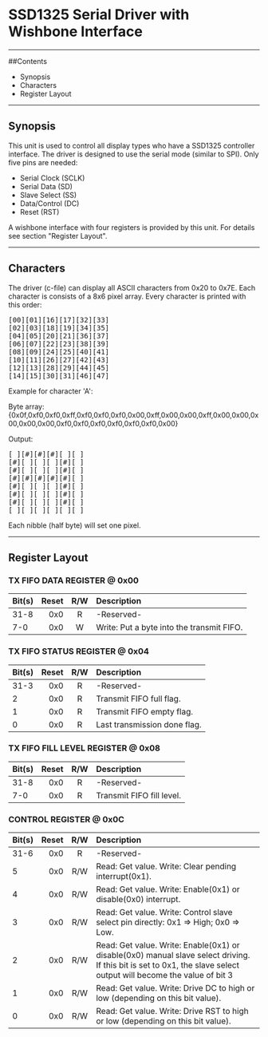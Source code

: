 # SSD1325 Serial Driver with Wishbone Interface

---

##Contents

* Synopsis
* Characters
* Register Layout

---

## Synopsis

This unit is used to control all display types who have a SSD1325 controller interface. 
The driver is designed to use the serial mode (similar to SPI). Only five pins are needed:

* Serial Clock (SCLK)
* Serial Data (SD)
* Slave Select (SS)
* Data/Control (DC)
* Reset (RST)

A wishbone interface with four registers is provided by this unit. For details see section "Register Layout".

---

## Characters

The driver (c-file) can display all ASCII characters from 0x20 to 0x7E. Each character is consists of a 8x6 pixel array.
Every character is printed with this order:

<pre>
[00][01][16][17][32][33]
[02][03][18][19][34][35]
[04][05][20][21][36][37]
[06][07][22][23][38][39]
[08][09][24][25][40][41]
[10][11][26][27][42][43]
[12][13][28][29][44][45]
[14][15][30][31][46][47]
</pre>

Example for character 'A':

Byte array: {0x0f,0xf0,0xf0,0xff,0xf0,0xf0,0xf0,0x00,0xff,0x00,0x00,0xff,0x00,0x00,0x00,0x00,0x00,0xf0,0xf0,0xf0,0xf0,0xf0,0xf0,0x00}

Output:

<pre>
[ ][#][#][#][ ][ ]
[#][ ][ ][ ][#][ ]
[#][ ][ ][ ][#][ ]
[#][#][#][#][#][ ]
[#][ ][ ][ ][#][ ]
[#][ ][ ][ ][#][ ]
[#][ ][ ][ ][#][ ]
[ ][ ][ ][ ][ ][ ]
</pre>

Each nibble (half byte) will set one pixel.

---

## Register Layout

### TX FIFO DATA REGISTER @ 0x00
| Bit(s) | Reset      | R/W | Description                                                       | 
|:-------|-----------:|:---:|:------------------------------------------------------------------| 
| 31-8   |        0x0 |  R  | -Reserved-                                                        | 
|  7-0   |        0x0 |  W  | Write: Put a byte into the transmit FIFO.                         | 

### TX FIFO STATUS REGISTER @ 0x04

| Bit(s) | Reset      | R/W | Description                                                       | 
|:-------|-----------:|:---:|:------------------------------------------------------------------| 
| 31-3   |        0x0 |  R  | -Reserved-                                                        | 
| 2      |        0x0 |  R  | Transmit FIFO full flag.                                          |
| 1      |        0x0 |  R  | Transmit FIFO empty flag.                                         | 
| 0      |        0x0 |  R  | Last transmission done flag.                                      | 

### TX FIFO FILL LEVEL REGISTER @ 0x08

| Bit(s) | Reset      | R/W | Description                                                       | 
|:-------|-----------:|:---:|:------------------------------------------------------------------| 
| 31-8   |        0x0 |  R  | -Reserved-                                                        | 
| 7-0    |        0x0 |  R  | Transmit FIFO fill level.                                         |

### CONTROL REGISTER @ 0x0C

| Bit(s) | Reset      | R/W | Description                                                       | 
|:-------|-----------:|:---:|:------------------------------------------------------------------| 
| 31-6   |        0x0 |  R  | -Reserved-                                                        | 
| 5      |        0x0 | R/W | Read: Get value. Write: Clear pending interrupt(0x1). |
| 4      |        0x0 | R/W | Read: Get value. Write: Enable(0x1) or disable(0x0) interrupt. |
| 3      |        0x0 | R/W | Read: Get value. Write: Control slave select pin directly: 0x1 => High; 0x0 => Low. |
| 2      |        0x0 | R/W | Read: Get value. Write: Enable(0x1) or disable(0x0) manual slave select driving. If this bit is set to 0x1, the slave select output will become the value of bit 3
| 1      |        0x0 | R/W | Read: Get value. Write: Drive DC to high or low (depending on this bit value). |
| 0      |        0x0 | R/W | Read: Get value. Write: Drive RST to high or low (depending on this bit value). |
